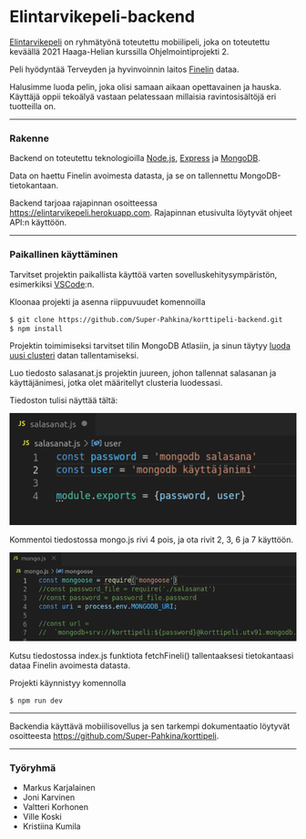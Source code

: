 # Elintarvikepeli-backend

[Elintarvikepeli](https://github.com/Super-Pahkina/korttipeli) on ryhmätyönä toteutettu mobiilipeli, joka on toteutettu keväällä 2021 Haaga-Helian kurssilla Ohjelmointiprojekti 2.

Peli hyödyntää Terveyden ja hyvinvoinnin laitos [Finelin](https://fineli.fi/fineli/fi/ohje/19) dataa.

Halusimme luoda pelin, joka olisi samaan aikaan opettavainen ja hauska. Käyttäjä oppii tekoälyä vastaan pelatessaan millaisia ravintosisältöjä eri tuotteilla on.

-------------

### Rakenne
Backend on toteutettu teknologioilla [Node.js](https://nodejs.org/en/), [Express](https://expressjs.com/en/starter/installing.html) ja [MongoDB](https://www.mongodb.com/cloud/atlas/lp/try2?utm_source=google&utm_campaign=gs_emea_finland_search_core_brand_atlas_desktop&utm_term=mongodb&utm_medium=cpc_paid_search&utm_ad=e&utm_ad_campaign_id=12212624398&gclid=Cj0KCQjwyZmEBhCpARIsALIzmnJf83TVas7R8NkAHZOXNpOUZDSjZXXuGCfmc1jTu8Yxd0zREoz6POsaAlFBEALw_wcB).

Data on haettu Finelin avoimesta datasta, ja se on tallennettu MongoDB-tietokantaan.

Backend tarjoaa rajapinnan osoitteessa https://elintarvikepeli.herokuapp.com. Rajapinnan etusivulta löytyvät
ohjeet API:n käyttöön.

------------

### Paikallinen käyttäminen
Tarvitset projektin paikallista käyttöä varten sovelluskehitysympäristön, esimerkiksi [VSCode](https://code.visualstudio.com/):n. 

Kloonaa projekti ja asenna riippuvuudet komennoilla 


    $ git clone https://github.com/Super-Pahkina/korttipeli-backend.git
    $ npm install



Projektin toimimiseksi tarvitset tilin MongoDB Atlasiin, ja sinun täytyy [luoda uusi clusteri](https://docs.atlas.mongodb.com/tutorial/create-new-cluster/) datan tallentamiseksi.

Luo tiedosto salasanat.js projektin juureen, johon tallennat salasanan ja käyttäjänimesi, jotka olet määritellyt clusteria luodessasi. 

Tiedoston tulisi näyttää tältä:

![vaihda salasana](pictures/salasanatiedosto.png)

Kommentoi tiedostossa mongo.js rivi 4 pois, ja ota rivit 2, 3, 6 ja 7 käyttöön.

![vaihda salasana](pictures/password.png)

Kutsu tiedostossa index.js funktiota fetchFineli() tallentaaksesi tietokantaasi dataa Finelin avoimesta datasta.

Projekti käynnistyy komennolla 


    $ npm run dev


---------------
Backendia käyttävä mobiilisovellus ja sen tarkempi dokumentaatio löytyvät osoitteesta
https://github.com/Super-Pahkina/korttipeli.

--------------
### Työryhmä

- Markus Karjalainen
- Joni Karvinen
- Valtteri Korhonen
- Ville Koski
- Kristiina Kumila
